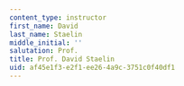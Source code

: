 ```yaml
---
content_type: instructor
first_name: David
last_name: Staelin
middle_initial: ''
salutation: Prof.
title: Prof. David Staelin
uid: af45e1f3-e2f1-ee26-4a9c-3751c0f40df1
---
```

